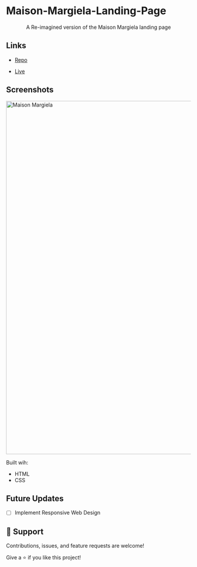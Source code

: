 # Maison-Margiela-Landing-Page


<p align="center">A Re-imagined version of the Maison Margiela landing page</p>

## Links

- [Repo](https://github.com/BayandaButhelezi/<project-name> "<project-name> Repo")

- [Live](<https://maisonmargielalandingpage.netlify.app/> "Live View")

## Screenshots
<img width="960" alt="Maison Margiela" src="https://user-images.githubusercontent.com/77545474/144984242-53ed4e73-b48d-4655-9bf8-157f4fa7712c.png">

Built wih:
- HTML
- CSS

## Future Updates

- [ ] Implement Responsive Web Design

## 🤝 Support

Contributions, issues, and feature requests are welcome!

Give a ⭐️ if you like this project!
